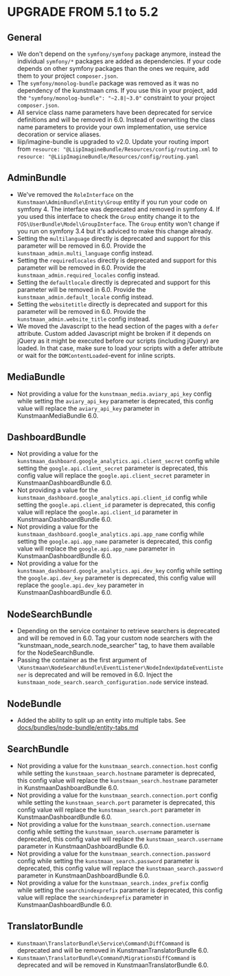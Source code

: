 UPGRADE FROM 5.1 to 5.2
=======================

General
-------

 * We don't depend on the `symfony/symfony` package anymore, instead the individual `symfony/*` packages are added as dependencies.
   If your code depends on other symfony packages than the ones we require, add them to your project `composer.json`.
 * The `symfony/monolog-bundle` package was removed as it was no dependency of the kunstmaan cms. If you use this in your project, add the `"symfony/monolog-bundle": "~2.8|~3.0"` constraint to your project `composer.json`.
 * All service class name parameters have been deprecated for service definitions and will be removed in 6.0. Instead of overwriting the class name parameters to provide your own implementation, use service decoration or service aliases.
 * liip/imagine-bundle is upgraded to v2.0. Update your routing import from `resource: "@LiipImagineBundle/Resources/config/routing.xml` to `resource: "@LiipImagineBundle/Resources/config/routing.yaml`

AdminBundle
-----------

 * We've removed the `RoleInterface` on the `Kunstmaan\AdminBundle\Entity\Group` entity if you run your code on symfony 4. 
   The interface was deprecated and removed in symfony 4. If you used this interface to check the `Group` entity change it to
   the `FOS\UserBundle\Model\GroupInterface`. The `Group` entity won't change if you run on symfony 3.4 but it's adviced to make 
   this change already.
 * Setting the `multilanguage` directly is deprecated and support for this parameter will be removed in 6.0. Provide the `kunstmaan_admin.multi_language` config instead.
 * Setting the `requiredlocales` directly is deprecated and support for this parameter will be removed in 6.0. Provide the `kunstmaan_admin.required_locales` config instead.
 * Setting the `defaultlocale` directly is deprecated and support for this parameter will be removed in 6.0. Provide the `kunstmaan_admin.default_locale` config instead.
 * Setting the `websitetitle` directly is deprecated and support for this parameter will be removed in 6.0. Provide the `kunstmaan_admin.website_title` config instead.
 * We moved the Javascript to the head section of the pages with a `defer` attribute. Custom added Javascript might be broken if it depends on jQuery as it might be executed before our scripts (including jQuery) are loaded. In that case, make sure to load your scripts with a defer attribute or wait for the `DOMContentLoaded`-event for inline scripts.

MediaBundle
-----------

 * Not providing a value for the `kunstmaan_media.aviary_api_key` config while setting the `aviary_api_key` parameter is deprecated, this config value will replace the `aviary_api_key` parameter in KunstmaanMediaBundle 6.0.

DashboardBundle
---------------

 * Not providing a value for the `kunstmaan_dashboard.google_analytics.api.client_secret` config while setting the `google.api.client_secret` parameter is deprecated, this config value will replace the `google.api.client_secret` parameter in KunstmaanDashboardBundle 6.0.
 * Not providing a value for the `kunstmaan_dashboard.google_analytics.api.client_id` config while setting the `google.api.client_id` parameter is deprecated, this config value will replace the `google.api.client_id` parameter in KunstmaanDashboardBundle 6.0.
 * Not providing a value for the `kunstmaan_dashboard.google_analytics.api.app_name` config while setting the `google.api.app_name` parameter is deprecated, this config value will replace the `google.api.app_name` parameter in KunstmaanDashboardBundle 6.0.
 * Not providing a value for the `kunstmaan_dashboard.google_analytics.api.dev_key` config while setting the `google.api.dev_key` parameter is deprecated, this config value will replace the `google.api.dev_key` parameter in KunstmaanDashboardBundle 6.0.

NodeSearchBundle
----------------

 * Depending on the service container to retrieve searchers is deprecated and will be removed in 6.0. Tag your custom node
   searchers with the "kunstmaan_node_search.node_searcher" tag, to have them available for the NodeSearchBundle.
 * Passing the container as the first argument of `\Kunstmaan\NodeSearchBundle\EventListener\NodeIndexUpdateEventListener` is deprecated and will be removed in 6.0. Inject the `kunstmaan_node_search.search_configuration.node` service instead.

NodeBundle
----------

 * Added the ability to split up an entity into multiple tabs. See [docs/bundles/node-bundle/entity-tabs.md](docs/bundles/node-bundle/entity-tabs.md)

SearchBundle
------------

 * Not providing a value for the `kunstmaan_search.connection.host` config while setting the `kunstmaan_search.hostname` parameter is deprecated, this config value will replace the `kunstmaan_search.hostname` parameter in KunstmaanDashboardBundle 6.0.
 * Not providing a value for the `kunstmaan_search.connection.port` config while setting the `kunstmaan_search.port` parameter is deprecated, this config value will replace the `kunstmaan_search.port` parameter in KunstmaanDashboardBundle 6.0.
 * Not providing a value for the `kunstmaan_search.connection.username` config while setting the `kunstmaan_search.username` parameter is deprecated, this config value will replace the `kunstmaan_search.username` parameter in KunstmaanDashboardBundle 6.0.
 * Not providing a value for the `kunstmaan_search.connection.password` config while setting the `kunstmaan_search.password` parameter is deprecated, this config value will replace the `kunstmaan_search.password` parameter in KunstmaanDashboardBundle 6.0.
 * Not providing a value for the `kunstmaan_search.index_prefix` config while setting the `searchindexprefix` parameter is deprecated, this config value will replace the `searchindexprefix` parameter in KunstmaanDashboardBundle 6.0.

TranslatorBundle
----------------

 * `Kunstmaan\TranslatorBundle\Service\Command\DiffCommand` is deprecated and will be removed in KunstmaanTranslatorBundle 6.0.
 * `Kunstmaan\TranslatorBundle\Command\MigrationsDiffCommand` is deprecated and will be removed in KunstmaanTranslatorBundle 6.0.
